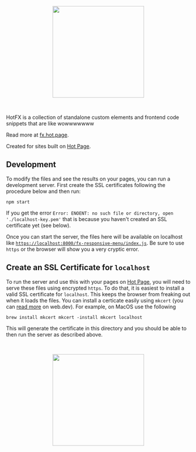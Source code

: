 <div align="center">
  <img
    width="250"
    src="https://hotpage.dev/api/images/7c8a2e06-759d-4610-8583-e8e07ed6b05f/versions/1500">
</div>

&nbsp;

HotFX is a collection of standalone custom elements and frontend code snippets
that are like wowwwwwww

Read more at [fx.hot.page](https://fx.hot.page/).

Created for sites built on [Hot Page](hot.page).


## Development

To modify the files and see the results on your pages, you can run a
development server. First create the SSL certificates following the procedure
below and then run:

```
npm start
```

If you get the error `Error: ENOENT: no such file or directory, open
'./localhost-key.pem'` that is because you haven't created an SSL certificate
yet (see below).

Once you can start the server, the files here will be available on localhost like
[`https://localhost:8000/fx-responsive-menu/index.js`](https://localhost:8000/fx-responsive-menu/index.js).
Be sure to use `https` or the browser will show you a very cryptic error.


## Create an SSL Certificate for `localhost`

To run the server and use this with your pages on [Hot Page](hot.page), you
will need to serve these files using encrypted `https`. To do that, it is
easiest to install a valid SSL certificate for `localhost`. This keeps the
browser from freaking out when it loads the files. You can install a certicate
easily using `mkcert` (you can [read
more](https://web.dev/articles/how-to-use-local-https) on web.dev). For
example, on MacOS use the following

```
brew install mkcert mkcert -install mkcert localhost
```

This will generate the certificate in this directory and you should be able to
then run the server as described above.

&nbsp;

<p align="center">
  <a href="https://hot.page" target="_blank">
    <img width="250" src="https://static.hot.page/logo.png">
  </a>
</p>
